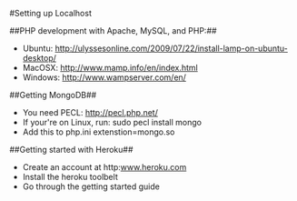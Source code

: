#Setting up Localhost

##PHP development with Apache, MySQL, and PHP:##

* Ubuntu: http://ulyssesonline.com/2009/07/22/install-lamp-on-ubuntu-desktop/
* MacOSX: http://www.mamp.info/en/index.html
* Windows: http://www.wampserver.com/en/

##Getting MongoDB##
* You need PECL: http://pecl.php.net/
* If your're on Linux, run:
    sudo pecl install mongo
* Add this to php.ini 
    extenstion=mongo.so

##Getting started with Heroku##
* Create an account at http:www.heroku.com
* Install the heroku toolbelt
* Go through the getting started guide
